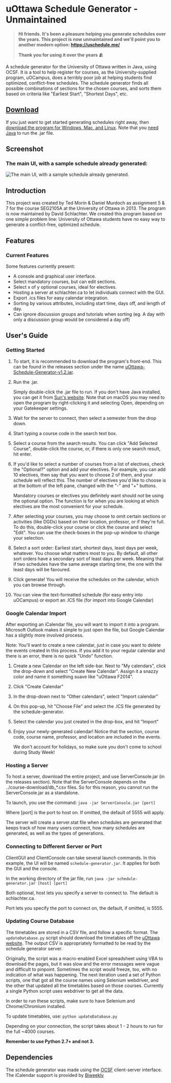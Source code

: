 # uOttawa Schedule Generator - Unmaintained

> **Hi friends. It's been a pleasure helping you generate schedules over the years. This project is now unmaintained and we'll point you to another modern option: https://uschedule.me/**
>
> **Thank you for using it over the years 🫂**

A schedule generator for the University of Ottawa written in Java, using OCSF. It is a tool to help register for courses, as the University-supplied program, uOCampus, does a terribly poor job at helping students find optimized, conflict-free schedules. The schedule generator finds all possible combinations of sections for the chosen courses, and sorts them based on criteria like "Earliest Start", "Shortest Days", etc.

## [Download](https://github.com/morinted/schedule-generator/releases/download/v1.2/uOttawa-Schedule-Generator-v1.2.jar)

If you just want to get started generating schedules right away, then [download the program for Windows, Mac, and Linux](https://github.com/morinted/schedule-generator/releases/download/v1.2/uOttawa-Schedule-Generator-v1.2.jar). Note that you [need Java](https://www.java.com/download/) to run the .jar file.

## Screenshot

### The main UI, with a sample schedule already generated:

![The main UI, with a sample schedule already generated.](https://github.com/morinted/schedule-generator/raw/master/Documentation/Screenshots/mainui.png)

## Introduction

This project was created by Ted Morin & Daniel Murdoch as assignment 5 & 7 for the course SEG2105A at the University of Ottawa in 2013. The program is now maintained by David Schlachter.
We created this program based on one simple problem line:
University of Ottawa students have no easy way to generate a conflict-free, optimized schedule.

## Features

### Current Features

Some features currently present:

- A console and graphical user interface.
- Select mandatory courses, but can edit sections.
- Select x of y optional courses, ideal for electives.
- Hosting a server at schlachter.ca to let individuals connect with the GUI.
- Export .ics files for easy calendar integration.
- Sorting by various attributes, including start time, days off, and length of day.
- Can ignore discussion groups and tutorials when sorting (eg. A day with only a discussion group would be considered a day off)


## User's Guide

### Getting Started

1. To start, it is recommended to download the program's front-end. This can be found in the releases section under the name [uOttawa-Schedule-Generator-v1.2.jar](https://github.com/morinted/schedule-generator/releases/download/v1.2/uOttawa-Schedule-Generator-v1.2.jar).

2. Run the .jar.

	Simply double-click the .jar file to run. If you don't have Java installed, you can get it from [Sun's website](http://java.com/en/download/index.jsp). Note that on macOS you may need to open the program by right-clicking it and selecting Open, depending on your Gatekeeper settings.

3. Wait for the server to connect, then select a semester from the drop down.

4. Start typing a course code in the search text box.

5. Select a course from the search results. You can click "Add Selected Course", double-click the course, or, if there is only one search result, hit enter.

6. If you'd like to select a number of courses from a list of electives, check the "Optional?" option and add your electives. For example, you can add 10 electives, then say that you want to choose 2 of them, and your schedule will reflect this. The number of electives you'd like to choose is at the bottom of the left pane, changed with the "-" and "+" buttons.

	Mandatory courses or electives you definitely want should *not* be using the optional option. The function is for when you are looking at which electives are the most convenient for your schedule.

7. After selecting your courses, you may choose to omit certain sections or activities (like DGDs) based on their location, professor, or if they're full. To do this, double-click your course or click the course and select "Edit". You can use the check-boxes in the pop-up window to change your selection.

8. Select a sort order: Earliest start, shortest days, least days per week, whatever. You choose what matters most to you. By default, all other sort orders have a secondary sort of least days per week. Meaning that if two schedules have the same average starting time, the one with the least days will be favoured.

9. Click generate! You will receive the schedules on the calendar, which you can browse through.

10. You can view the text-formatted schedule (for easy entry into uOCampus) or export an .ICS file (for import into Google Calendar)

### Google Calendar Import

After exporting an iCalendar file, you will want to import it into a program. Microsoft Outlook makes it simple to just open the file, but Google Calendar has a slightly more involved process.

Note: You'll want to create a new calendar, just in case you want to delete the events created in this process. If you add it to your regular calendar and there is an error, there is no quick "Undo" function.

1. Create a new Calendar on the left side-bar. Next to "My calendars", click the drop-down and select "Create New Calendar". Assign it a snazzy color and name it something suave like "uOttawa F2014".

2. Click "Create Calendar"

3. In the drop-down next to "Other calendars", select "Import calendar"

4. On this pop-up, hit "Choose File" and select the .ICS file generated by the schedule-generator.

5. Select the calendar you just created in the drop-box, and hit "Import"

6. Enjoy your newly-generated calendar! Notice that the section, course code, course name, professor, and location are included in the events.

	We don't account for holidays, so make sure you don't come to school during Study Week!

### Hosting a Server

To host a server, download the entire project, and use ServerConsole.jar (in the releases section). Note that the ServerConsole depends on the ../course-download/db_*.csv files. So for this reason, you cannot run the ServerConsole.jar as a standalone.

To launch, you use the command: `java -jar ServerConsole.jar [port]`

Where [port] is the port to host on. If omitted, the default of 5555 will apply.

The server will create a server.stat file when schedules are generated that keeps track of how many users connect, how many schedules are generated, as well as the types of generations.

### Connecting to Different Server or Port

ClientGUI and ClientConsole can take several launch commands. In this example, the UI will be named `schedule-generator.jar`. It applies for both the GUI and the console.

In the working directory of the jar file, run `java -jar schedule-generator.jar [host] [port]`

Both optional, host lets you specify a server to connect to. The default is schlachter.ca.

Port lets you specify the port to connect on, the default, if omitted, is 5555.

### Updating Course Database

The timetables are stored in a CSV file, and follow a specific format. The `updateDatabase.py` script should download the timetables off the [uOttawa website](http://www.timetable.uottawa.ca). The output CSV is appropriately formatted to be read by the schedule generator server.

Originally, the script was a macro-enabled Excel spreadsheet using VBA to download the pages, but it was slow and the error messages were vague and difficult to pinpoint. Sometimes the script would freeze, too, with no indication of what was happening. The next iteration used a set of Python scripts, one that got all the course names using Selenium webdriver, and the other that updated all the timetables based on those courses. Currently a single Python script uses webdriver to get all the data.

In order to run these scripts, make sure to have Selenium and Chrome/Chromium installed.

To update timetables, use: `python updateDatabase.py`

Depending on your connection, the script takes about 1 - 2 hours to run for the full ~4000 courses.

**Remember to use Python 2.7+ and not 3.**


## Dependencies

The schedule generator was made using the [OCSF](http://www.site.uottawa.ca/school/research/lloseng/supportMaterial/ocsf/ocsf.html) client-server interface. The iCalendar support is provided by [Biweekly](http://sourceforge.net/projects/biweekly/)
